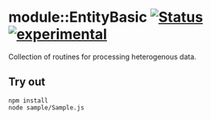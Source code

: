 
# module::EntityBasic [![Status](https://github.com/Wandalen/wEntityBasic/workflows/Test/badge.svg)](https://github.com/Wandalen/wEntityBasic/actions?query=workflow%3ATest) [![experimental](https://img.shields.io/badge/stability-experimental-orange.svg)](https://github.com/emersion/stability-badges#experimental)

Collection of routines for processing heterogenous data.

## Try out
```
npm install
node sample/Sample.js
```
